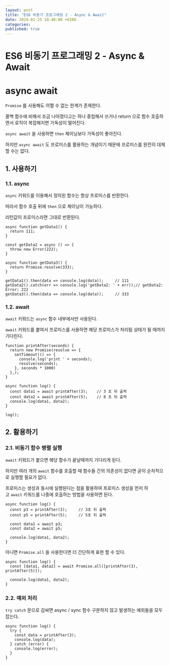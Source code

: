 ```yaml
---
layout: post
title: "ES6 비동기 프로그래밍 2 - Async & Await"
date: 2024-01-25 10:40:00 +0100
categories:
published: true
---
```


# ES6 비동기 프로그래밍 2 - Async & Await

# async await

`Promise` 를 사용해도 어쩔 수 없는 한계가 존재한다.

콜백 함수에 비해서 조금 나아졌다고는 하나 중첩해서 쓰거나 return 으로 함수 호출하면서 로직이 복잡해지면 가독성이 떨어진다.

`async await` 을 사용하면 `then` 체이닝보다 가독성이 좋아진다.

하지만 `async await` 도 프로미스를 활용하는 개념이기 때문에 프로미스를 완전히 대체할 수는 없다.

## 1. 사용하기

### 1.1. async

`async` 키워드를 이용해서 정의된 함수는 항상 프로미스를 반환한다.

따라서 함수 호출 뒤에 `then` 으로 체이닝이 가능하다.

리턴값이 프로미스라면 그대로 반환된다.

```
async function getData1() {
  return 111;
}

const getData2 = async () => {
  throw new Error(222);
}

async function getData3() {
  return Promise.resolve(333);
}

getData1().then(data => console.log(data));     // 111
getData2().catch(err => console.log('getData2: ' + err));// getData2: Error: 222
getData3().then(data => console.log(data));     // 333
```

### 1.2. await

`await` 키워드는 `async` 함수 내부에서만 사용된다.

`await` 키워드를 붙여서 프로미스를 사용하면 해당 프로미스가 처리됨 상태가 될 때까지 기다린다.

```
function printAfter(seconds) {
  return new Promise(resolve => {
    setTimeout(() => {
      console.log('print ' + seconds);
      resolve(seconds);
    }, seconds * 1000)
  },);
}

async function log() {
  const data1 = await printAfter(3);    // 3 초 뒤 출력
  const data2 = await printAfter(5);    // 8 초 뒤 출력
  console.log(data1, data2);
}

log();
```

## 2. 활용하기

### 2.1. 비동기 함수 병렬 실행

`await` 키워드가 붙으면 해당 함수가 끝날때까지 기다리게 된다.

하지만 여러 개의 `await` 함수를 호출할 때 함수들 간의 의존성이 없다면 굳이 순차적으로 실행할 필요가 없다.

프로미스는 생성과 동시에 실행된다는 점을 활용하여 프로미스 생성을 먼저 하고 `await` 키워드를 나중에 호출하는 방법을 사용하면 된다.

```
async function log() {
  const p3 = printAfter(3);     // 3초 뒤 출력
  const p5 = printAfter(5);     // 5초 뒤 출력

  const data1 = await p3;
  const data2 = await p5;

  console.log(data1, data2);
}
```

아니면 `Promise.all` 을 사용한다면 더 간단하게 표현 할 수 있다.

```
async function log() {
  const [data1, data2] = await Promise.all([printAfter(3), printAfter(5)]);

  console.log(data1, data2);
}
```

### 2.2. 예외 처리

`try catch` 문으로 감싸면 async / sync 함수 구분하지 않고 발생하는 예외들을 모두 잡는다.

```
async function log() {
  try {
    const data = printAfter(3);
    console.log(data);
  } catch (error) {
    console.log(error);
  }
}
```

